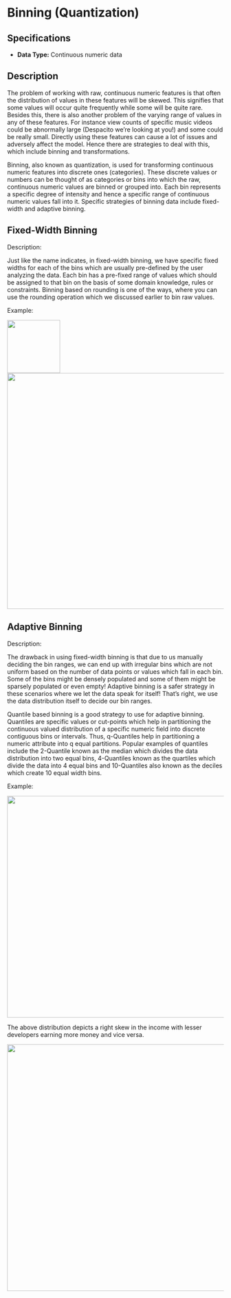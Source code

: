 # Binning (Quantization)

## Specifications

- **Data Type:** Continuous numeric data

## Description

The problem of working with raw, continuous numeric features is that often the distribution of values in these features will be skewed. This signifies that some values will occur quite frequently while some will be quite rare. Besides this, there is also another problem of the varying range of values in any of these features. For instance view counts of specific music videos could be abnormally large (Despacito we’re looking at you!) and some could be really small. Directly using these features can cause a lot of issues and adversely affect the model. Hence there are strategies to deal with this, which include binning and transformations.

Binning, also known as quantization, is used for transforming continuous numeric features into discrete ones (categories). These discrete values or numbers can be thought of as categories or bins into which the raw, continuous numeric values are binned or grouped into. Each bin represents a specific degree of intensity and hence a specific range of continuous numeric values fall into it. Specific strategies of binning data include fixed-width and adaptive binning.

## Fixed-Width Binning

Description:

Just like the name indicates, in fixed-width binning, we have specific fixed widths for each of the bins which are usually pre-defined by the user analyzing the data. Each bin has a pre-fixed range of values which should be assigned to that bin on the basis of some domain knowledge, rules or constraints. Binning based on rounding is one of the ways, where you can use the rounding operation which we discussed earlier to bin raw values.

Example:

<img src="image1.jpg" style="width:1.28621in" />

<img src="image4.jpg" style="width:5.70689in" />

## Adaptive Binning

Description:

The drawback in using fixed-width binning is that due to us manually deciding the bin ranges, we can end up with irregular bins which are not uniform based on the number of data points or values which fall in each bin. Some of the bins might be densely populated and some of them might be sparsely populated or even empty! Adaptive binning is a safer strategy in these scenarios where we let the data speak for itself! That’s right, we use the data distribution itself to decide our bin ranges.

Quantile based binning is a good strategy to use for adaptive binning. Quantiles are specific values or cut-points which help in partitioning the continuous valued distribution of a specific numeric field into discrete contiguous bins or intervals. Thus, q-Quantiles help in partitioning a numeric attribute into q equal partitions. Popular examples of quantiles include the 2-Quantile known as the median which divides the data distribution into two equal bins, 4-Quantiles known as the quartiles which divide the data into 4 equal bins and 10-Quantiles also known as the deciles which create 10 equal width bins.

Example:

<img src="image3.jpg" style="width:5.36283in" />

The above distribution depicts a right skew in the income with lesser developers earning more money and vice versa.

<img src="image2.jpg" style="width:5.975in" />

